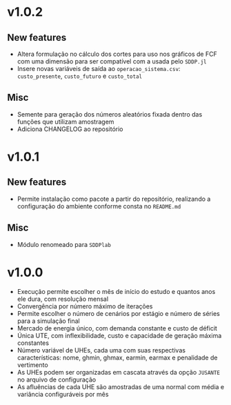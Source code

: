 
# v1.0.2

## New features

- Altera formulação no cálculo dos cortes para uso nos gráficos de FCF com uma dimensão para ser compatível com a usada pelo `SDDP.jl`
- Insere novas variáveis de saída ao `operacao_sistema.csv`: `custo_presente`,   `custo_futuro` e `custo_total`

## Misc

- Semente para geração dos números aleatórios fixada dentro das funções que utilizam amostragem
- Adiciona CHANGELOG ao repositório

# v1.0.1

## New features

- Permite instalação como pacote a partir do repositório, realizando a configuração do ambiente conforme consta no `README.md`

## Misc

- Módulo renomeado para `SDDPlab`

# v1.0.0

- Execução permite escolher o mês de início do estudo e quantos anos ele dura, com resolução mensal
- Convergência por número máximo de iterações
- Permite escolher o número de cenários por estágio e número de séries para a simulação final
- Mercado de energia único, com demanda constante e custo de déficit
- Única UTE, com inflexibilidade, custo e capacidade de geração máxima constantes 
- Número variável de UHEs, cada uma com suas respectivas características: nome, ghmin, ghmax, earmin, earmax e penalidade de vertimento
- As UHEs podem ser organizadas em cascata através da opção `JUSANTE` no arquivo de configuração
- As afluências de cada UHE são amostradas de uma normal com média e variância configuráveis por mês

